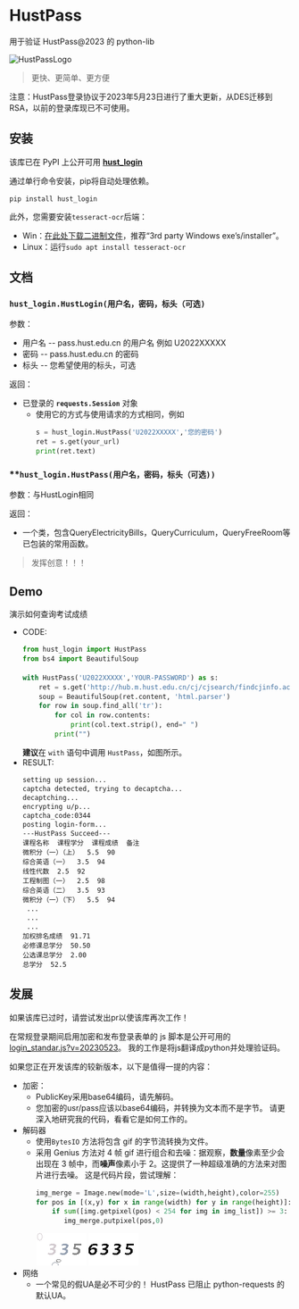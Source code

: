 # HustPass
用于验证 HustPass@2023 的 python-lib

![HustPassLogo](https://pass.hust.edu.cn/cas/comm/image/logo-inside.png)

> 更快、更简单、更方便

注意：HustPass登录协议于2023年5月23日进行了重大更新，从DES迁移到RSA，以前的登录库现已不可使用。

## 安装

该库已在 PyPI 上公开可用 **[hust_login](https://pypi.org/project/hust-login/)**

通过单行命令安装，pip将自动处理依赖。

```
pip install hust_login
```

此外，您需要安装```tesseract-ocr```后端：

- Win：[在此处下载二进制文件](https://tesseract-ocr.github.io/tessdoc/Downloads.html)，推荐“3rd party Windows exe’s/installer”。
- Linux：运行```sudo apt install tesseract-ocr```

## 文档
### **```hust_login.HustLogin(用户名，密码，标头（可选)```**

   参数：
   - 用户名 -- pass.hust.edu.cn 的用户名 例如 U2022XXXXX
   - 密码 -- pass.hust.edu.cn 的密码
   - 标头 -- 您希望使用的标头，可选

   返回：
   - 已登录的 **```requests.Session```** 对象
     - 使用它的方式与使用请求的方式相同，例如
       ```python
       s = hust_login.HustPass('U2022XXXXX','您的密码')
       ret = s.get(your_url)
       print(ret.text)
       ```
### **```hust_login.HustPass(用户名，密码，标头（可选))```

   参数：与HustLogin相同

   返回：
   - 一个类，包含QueryElectricityBills，QueryCurriculum，QueryFreeRoom等已包装的常用函数。 

> 发挥创意！！！

## Demo
演示如何查询考试成绩
- CODE:
  ```python
  from hust_login import HustPass
  from bs4 import BeautifulSoup
  
  with HustPass('U2022XXXXX','YOUR-PASSWORD') as s:
      ret = s.get('http://hub.m.hust.edu.cn/cj/cjsearch/findcjinfo.action?xn=2022&xq=0')
      soup = BeautifulSoup(ret.content, 'html.parser')
      for row in soup.find_all('tr'):
          for col in row.contents:
              print(col.text.strip(), end=" ")
          print("")
   ```
   **建议**在 ```with``` 语句中调用 ```HustPass```，如图所示。
- RESULT:
   ```
   setting up session...
   captcha detected, trying to decaptcha...
   decaptching...
   encrypting u/p...
   captcha_code:0344
   posting login-form...
   ---HustPass Succeed---
   课程名称  课程学分  课程成绩  备注  
   微积分（一）（上）  5.5  90
   综合英语（一）  3.5  94
   线性代数  2.5  92
   工程制图（一）  2.5  98
   综合英语（二）  3.5  93
   微积分（一）（下）  5.5  94
    ...
    ...
    ...
   加权排名成绩  91.71
   必修课总学分  50.50
   公选课总学分  2.00
   总学分  52.5
   ```

## 发展

如果该库已过时，请尝试发出pr以使该库再次工作！

在常规登录期间启用加密和发布登录表单的 js 脚本是公开可用的 [login_standar.js?v=20230523](https://pass.hust.edu.cn/cas/comm/js/login_standar.js?v=20230523)。 我的工作是将js翻译成python并处理验证码。

如果您正在开发该库的较新版本，以下是值得一提的内容：

- 加密：
   - PublicKey采用base64编码，请先解码。
   - 您加密的usr/pass应该以base64编码，并转换为文本而不是字节。 请更深入地研究我的代码，看看它是如何工作的。
- 解码器
   - 使用```BytesIO``` 方法将包含 gif 的字节流转换为文件。
   - 采用 Genius 方法对 4 帧 gif 进行组合和去噪：据观察，**数量**像素至少会出现在 3 帧中，而**噪声**像素小于 2。这提供了一种超级准确的方法来对图片进行去噪。 这是代码片段，尝试理解：
     ```python
     img_merge = Image.new(mode='L',size=(width,height),color=255)
     for pos in [(x,y) for x in range(width) for y in range(height)]:
         if sum([img.getpixel(pos) < 254 for img in img_list]) >= 3:
            img_merge.putpixel(pos,0)
     ``` 
     ![org](images/captcha_code.gif) ![processed](images/captcha_code_processed.png)
- 网络
   - 一个常见的假UA是必不可少的！ HustPass 已阻止 python-requests 的默认UA。